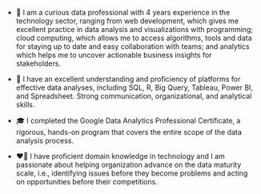 - 🤠 I am a curious data professional with 4 years experience in the technology sector, ranging from web development, which gives me excellent practice in data analysis and visualizations with programming; cloud computing, which allows me to access algorithms, tools and data for staying up to date and easy collaboration with teams; and analytics which helps me to uncover actionable business insights for stakeholders.

- 🤹 I have an excellent understanding and proficiency of platforms for effective data analyses, including SQL, R,  Big Query, Tableau, Power BI, and Spreadsheet. Strong  communication, organizational, and analytical skills.

- 🎓 I completed the Google Data Analytics Professional Certificate, a rigorous, hands-on program that covers the entire scope of the data analysis process.

- ❤️‍🔥 I have proficient domain knowledge in technology and I am passionate about helping organization advance on the data maturity
scale, i.e., identifying issues before they become problems and acting on opportunities before their competitions.

<!---
TolulopeOyejide/TolulopeOyejide is a ✨ special ✨ repository because its `README.md` (this file) appears on your GitHub profile.
You can click the Preview link to take a look at your changes.
--->

